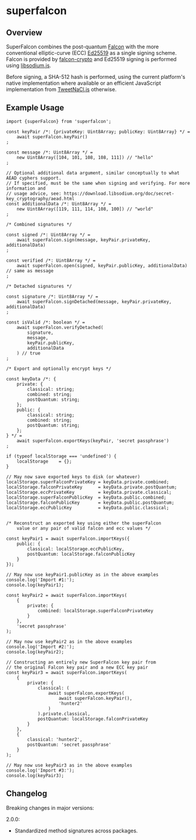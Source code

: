 # superfalcon

## Overview

SuperFalcon combines the post-quantum [Falcon](https://falcon-sign.info) with the more conventional
elliptic-curve (ECC) [Ed25519](https://ed25519.cr.yp.to) as a single signing scheme. Falcon is
provided by [falcon-crypto](https://github.com/cyph/pqcrypto.js/tree/master/packages/falcon-crypto)
and Ed25519 signing is performed using [libsodium.js](https://github.com/jedisct1/libsodium.js).

Before signing, a SHA-512 hash is performed, using the current platform's native implementation
where available or an efficient JavaScript implementation from
[TweetNaCl.js](https://github.com/dchest/tweetnacl-js) otherwise.

## Example Usage

	import {superFalcon} from 'superfalcon';

	const keyPair /*: {privateKey: Uint8Array; publicKey: Uint8Array} */ =
		await superFalcon.keyPair()
	;

	const message /*: Uint8Array */ =
		new Uint8Array([104, 101, 108, 108, 111]) // "hello"
	;

	// Optional additional data argument, similar conceptually to what AEAD cyphers support.
	// If specified, must be the same when signing and verifying. For more information and
	// usage advice, see: https://download.libsodium.org/doc/secret-key_cryptography/aead.html
	const additionalData /*: Uint8Array */ =
		new Uint8Array([119, 111, 114, 108, 100]) // "world"
	;

	/* Combined signatures */

	const signed /*: Uint8Array */ =
		await superFalcon.sign(message, keyPair.privateKey, additionalData)
	;

	const verified /*: Uint8Array */ =
		await superFalcon.open(signed, keyPair.publicKey, additionalData) // same as message
	;

	/* Detached signatures */

	const signature /*: Uint8Array */ =
		await superFalcon.signDetached(message, keyPair.privateKey, additionalData)
	;

	const isValid /*: boolean */ =
		await superFalcon.verifyDetached(
			signature,
			message,
			keyPair.publicKey,
			additionalData
		) // true
	;

	/* Export and optionally encrypt keys */

	const keyData /*: {
		private: {
			classical: string;
			combined: string;
			postQuantum: string;
		};
		public: {
			classical: string;
			combined: string;
			postQuantum: string;
		};
	} */ =
		await superFalcon.exportKeys(keyPair, 'secret passphrase')
	;

	if (typeof localStorage === 'undefined') {
		localStorage	= {};
	}

	// May now save exported keys to disk (or whatever)
	localStorage.superFalconPrivateKey = keyData.private.combined;
	localStorage.falconPrivateKey      = keyData.private.postQuantum;
	localStorage.eccPrivateKey         = keyData.private.classical;
	localStorage.superFalconPublicKey  = keyData.public.combined;
	localStorage.falconPublicKey       = keyData.public.postQuantum;
	localStorage.eccPublicKey          = keyData.public.classical;


	/* Reconstruct an exported key using either the superFalcon
		value or any pair of valid falcon and ecc values */

	const keyPair1 = await superFalcon.importKeys({
		public: {
			classical: localStorage.eccPublicKey,
			postQuantum: localStorage.falconPublicKey
		}
	});

	// May now use keyPair1.publicKey as in the above examples
	console.log('Import #1:');
	console.log(keyPair1);

	const keyPair2 = await superFalcon.importKeys(
		{
			private: {
				combined: localStorage.superFalconPrivateKey
			}
		},
		'secret passphrase'
	);

	// May now use keyPair2 as in the above examples
	console.log('Import #2:');
	console.log(keyPair2);

	// Constructing an entirely new SuperFalcon key pair from
	// the original Falcon key pair and a new ECC key pair
	const keyPair3 = await superFalcon.importKeys(
		{
			private: {
				classical: (
					await superFalcon.exportKeys(
						await superFalcon.keyPair(),
						'hunter2'
					)
				).private.classical,
				postQuantum: localStorage.falconPrivateKey
			}
		},
		{
			classical: 'hunter2',
			postQuantum: 'secret passphrase'
		}
	);

	// May now use keyPair3 as in the above examples
	console.log('Import #3:');
	console.log(keyPair3);

## Changelog

Breaking changes in major versions:

2.0.0:

* Standardized method signatures across packages.
